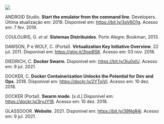 [![](https://ampli-images.s3.amazonaws.com/production/fb553d79-2644-4c86-97ed-06cf0f39ff67/original)](https://ampli-images.s3.amazonaws.com/production/fb553d79-2644-4c86-97ed-06cf0f39ff67/original)

ANDROID Studio. **Start the emulator from the command line**. Developers. Última atualização em: 2019. Disponível em: https://bit.ly/3oV6O1g. Acesso em: 7 fev. 2019.

COULOURIS, G. _et al_. **Sistemas Distribuídos**. Porto Alegre: Bookman, 2013.

DAWSON, P e WOLF, C. (Portal). **Virtualization Key Initiative Overview**. 22 jul. 2011. Disponível em: https://gtnr.it/3txpRSK. Acesso em: 03 nov. 2018.

DIEDRICH, C. **Docker Swarm**. Disponível em: https://bit.ly/3ju0xIU. Acesso em: 9 jul. 2021.

DOCKER, C. **Docker Containerization Unlocks the Potential for Dev and Ops**. 2018. Disponível em: https://dockr.ly/2YTojVl. Acesso em: 10 dez. 2018.

DOCKER (Portal). **Swarm mode**. [s.d.] Disponível em: https://dockr.ly/3ryJY18. Acesso em: 10 dez. 2018.

GLASSDOOR. **Website**. 2021. Disponível em: https://bit.ly/39NgR4i. Acesso em: 9 jul. 2021.